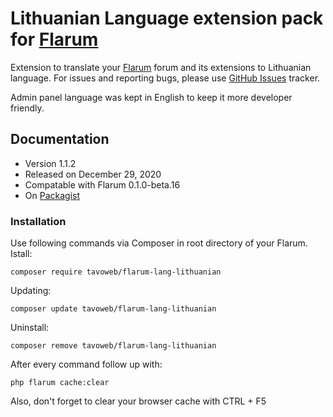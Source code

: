 # Lithuanian Language extension pack for [Flarum](https://flarum.org/)
Extension to translate your [Flarum](https://flarum.org/) forum and its extensions to Lithuanian language. For issues and reporting bugs, please use [GitHub Issues](https://github.com/tavoweb/flarum-lang-lithuanian/issues) tracker.

Admin panel language was kept in English to keep it more developer friendly.

## Documentation
- Version 1.1.2
- Released on December 29, 2020
- Compatable with Flarum 0.1.0-beta.16
- On [Packagist](https://packagist.org/packages/tavoweb/flarum-lang-lithuanian)

### Installation
Use following commands via Composer in root directory of your Flarum.
Istall:
```text
composer require tavoweb/flarum-lang-lithuanian
```
Updating:
```text
composer update tavoweb/flarum-lang-lithuanian
```
Uninstall:
```text
composer remove tavoweb/flarum-lang-lithuanian
```
After every command follow up with:
```text
php flarum cache:clear
```

Also, don't forget to clear your browser cache with CTRL + F5
